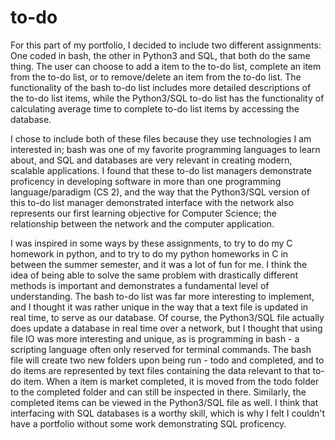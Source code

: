 # to-do

For this part of my portfolio, I decided to include two different assignments: One coded in bash, the other in Python3 and SQL, that both do the same thing. The user can choose to add a item to the to-do list, complete an item from the to-do list, or to remove/delete an item from the to-do list. The functionality of the bash to-do list includes more detailed descriptions of the to-do list items, while the Python3/SQL to-do list has the functionality of calculating average time to complete to-do list items by accessing the database.

I chose to include both of these files because they use technologies I am interested in; bash was one of my favorite programming languages to learn about, and SQL and databases are very relevant in creating modern, scalable applications. I found that these to-do list managers demonstrate proficency in developing software in more than one programming language/paradigm (CS 2), and the way that the Python3/SQL version of this to-do list manager demonstrated interface with the network also represents our first learning objective for Computer Science; the relationship between the network and the computer application. 

I was inspired in some ways by these assignments, to try to do my C homework in python, and to try to do my python homeworks in C in between the summer semester, and it was a lot of fun for me. I think the idea of being able to solve the same problem with drastically different methods is important and demonstrates a fundamental level of understanding. The bash to-do list was far more interesting to implement, and I thought it was rather unique in the way that a text file is updated in real time, to serve as our database. Of course, the Python3/SQL file actually does update a database in real time over a network, but I thought that using file IO was more interesting and unique, as is programming in bash - a scripting language often only reserved for terminal commands. The bash file will create two new folders upon being run - todo and completed, and to do items are represented by text files containing the data relevant to that to-do item. When a item is market completed, it is moved from the todo folder to the completed folder and can still be inspected in there. Similarly, the completed items can be viewed in the Python3/SQL file as well. I think that interfacing with SQL databases is a worthy skill, which is why I felt I couldn't have a portfolio without some work demonstrating SQL proficency. 
